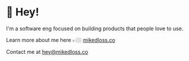# 👋 Hey!

I'm a software eng focused on building products that people love to use.

Learn more about me here 👉🏼 [mikedloss.co](https://mikedloss.co)

Contact me at [hey@mikedloss.co](mailto:hey@mikedloss.co)


